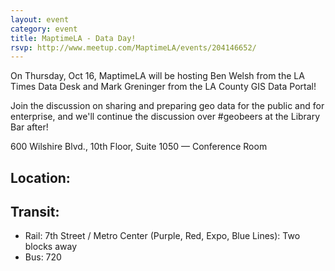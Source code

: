 ```yaml
---
layout: event
category: event
title: MaptimeLA - Data Day!
rsvp: http://www.meetup.com/MaptimeLA/events/204146652/
---
```

On Thursday, Oct 16, MaptimeLA will be hosting Ben Welsh from the LA Times Data Desk and Mark Greninger from the LA County GIS Data Portal! 

Join the discussion on sharing and preparing geo data for the public and for enterprise, and we'll continue the discussion over #geobeers at the Library Bar after!

600 Wilshire Blvd., 10th Floor, Suite 1050 — Conference Room

## Location:
<script src="https://gist.github.com/machikoyasuda/a40341671092f41edcce.js"></script>

## Transit:
- Rail: 7th Street / Metro Center (Purple, Red, Expo, Blue Lines): Two blocks away
- Bus: 720


